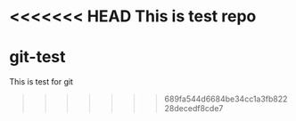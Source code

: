 <<<<<<< HEAD
This is test repo
=======
# git-test
This is test for git
>>>>>>> 689fa544d6684be34cc1a3fb82228decedf8cde7
